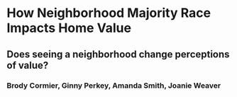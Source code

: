 #  How Neighborhood Majority Race Impacts Home Value

## Does seeing a neighborhood change perceptions of value?

### Brody Cormier, Ginny Perkey, Amanda Smith, Joanie Weaver